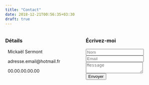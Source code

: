 ```yaml
---
title: "Contact"
date: 2018-12-21T00:56:35+03:30
draft: true
---
```


<div class="columns margeTop margeBottom">
    <div class="column col-6 col-xs-12 col-sm-12 col-md-6 col-lg-6">
        <h3 class="tl-ct">Détails</h3>
        <!-- <hr class="mi-hr"> -->
        <p class="line-detail"><i class="fas fa-user"></i> &nbsp Mickaël Sermont</p>
        <p class="line-detail"><i class="fas fa-at"></i>&nbsp adresse.email@hotmail.fr</p>
        <p class="line-detail"><i class="fas fa-phone"></i>&nbsp 00.00.00.00.00</p>
        <!-- <p class="line-detail"><i class="fas fa-link"></i>&nbsp www.mywebsite.com</p> -->
    </div>
    <div class="column col-6 col-xs-12 col-sm-12 col-md-6 col-lg-65">
        <h3 class="tl-ct">Écrivez-moi</h3>
        <!-- <hr class="mi-hr"> -->
        <form class="contact-form validate-form">
            <div class="wrap-input validate-input" data-validate = "Nom est requis">
                <input class="input" type="text" name="name" placeholder="Nom">
                <span class="shadow-input"></span>
            </div>
            <div class="wrap-input validate-input" data-validate = "Une adresse mail valide est requis: ex@abc.xyz">
                <input class="input" type="text" name="email" placeholder="Email">
                <span class="shadow-input"></span>
            </div>
            <div class="wrap-input validate-input" data-validate = "Un message est requis">
                <textarea class="input" name="message" placeholder="Message"></textarea>
                <span class="shadow-input"></span>
            </div>
            <div class="container-contact-form-btn">
                <button class="contact-form-btn">
                    <span>
                        Envoyer
                        <i class="fas fa-paper-plane"></i>
                    </span>
                </button>
            </div>
        </form>
    </div>
</div>
